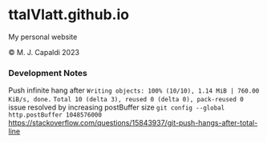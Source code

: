 # ttalVlatt.github.io

My personal website

© M. J. Capaldi 2023

### Development Notes

Push infinite hang after 
`Writing objects: 100% (10/10), 1.14 MiB | 760.00 KiB/s, done.`
`Total 10 (delta 3), reused 0 (delta 0), pack-reused 0`
issue resolved by increasing postBuffer size
`git config --global http.postBuffer 1048576000`
https://stackoverflow.com/questions/15843937/git-push-hangs-after-total-line
